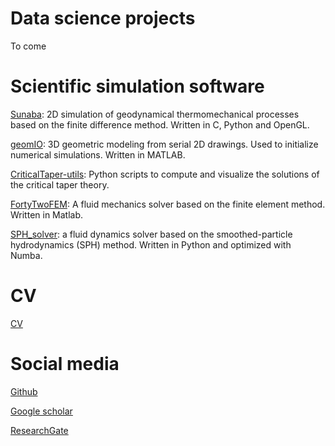 # Data science projects

To come

# Scientific simulation software

[Sunaba](https://github.com/abauville/Sunaba): 2D simulation of geodynamical thermomechanical processes based on the finite difference method. Written in C, Python and OpenGL.

[geomIO](https://geomio.bitbucket.io/): 3D geometric modeling from serial 2D drawings. Used to initialize numerical simulations. Written in MATLAB.

[CriticalTaper-utils](https://github.com/abauville/CriticalTaper-utils): Python scripts to compute and visualize the solutions of the critical taper theory.

[FortyTwoFEM](https://github.com/abauville/FortyTwoFEM): A fluid mechanics solver based on the finite element method. Written in Matlab.

[SPH_solver](https://github.com/abauville/SPH_python_solver): a fluid dynamics solver based on the smoothed-particle hydrodynamics (SPH) method. Written in Python and optimized with Numba.

# CV

[CV](./Doc/CV.pdf)

# Social media

[Github](https://github.com/abauville/)

[Google scholar](https://scholar.google.com/citations?user=ebIAXVwAAAAJ&hl=en)

[ResearchGate](https://www.researchgate.net/profile/Arthur_Bauville)
